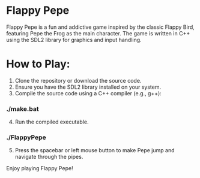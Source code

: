# Flappy Pepe

Flappy Pepe is a fun and addictive game inspired by the classic Flappy Bird, featuring Pepe the Frog as the main character. The game is written in C++ using the SDL2 library for graphics and input handling.

# How to Play:

1. Clone the repository or download the source code.
2. Ensure you have the SDL2 library installed on your system.
3. Compile the source code using a C++ compiler (e.g., g++):

###   ./make.bat
4. Run the compiled executable.
###   ./FlappyPepe
5. Press the spacebar or left mouse button to make Pepe jump and navigate through the pipes.

Enjoy playing Flappy Pepe!
